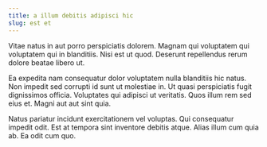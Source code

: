 ```yaml
---
title: a illum debitis adipisci hic
slug: est et
---
```


Vitae natus in aut porro perspiciatis dolorem. Magnam qui voluptatem qui voluptatem qui in blanditiis. Nisi est ut quod. Deserunt repellendus rerum dolore beatae libero ut.

Ea expedita nam consequatur dolor voluptatem nulla blanditiis hic natus. Non impedit sed corrupti id sunt ut molestiae in. Ut quasi perspiciatis fugit dignissimos officia. Voluptates qui adipisci ut veritatis. Quos illum rem sed eius et. Magni aut aut sint quia.

Natus pariatur incidunt exercitationem vel voluptas. Qui consequatur impedit odit. Est at tempora sint inventore debitis atque. Alias illum cum quia ab. Ea odit cum quo.
